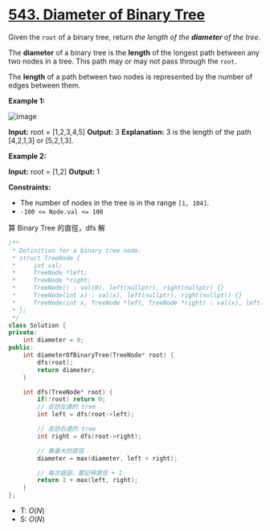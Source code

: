 # [543\. Diameter of Binary Tree](https://leetcode.com/problems/diameter-of-binary-tree/)

Given the `root` of a binary tree, return _the length of the **diameter** of the tree_.

The **diameter** of a binary tree is the **length** of the longest path between any two nodes in a tree. This path may or may not pass through the `root`.

The **length** of a path between two nodes is represented by the number of edges between them.

**Example 1:**

![image](https://assets.leetcode.com/uploads/2021/03/06/diamtree.jpg)

**Input:** root = \[1,2,3,4,5\]
**Output:** 3
**Explanation:** 3 is the length of the path \[4,2,1,3\] or \[5,2,1,3\].

**Example 2:**

**Input:** root = \[1,2\]
**Output:** 1

**Constraints:**

- The number of nodes in the tree is in the range `[1, 104]`.
- `-100 <= Node.val <= 100`

算 Binary Tree 的直徑，dfs 解

```cpp
/**
 * Definition for a binary tree node.
 * struct TreeNode {
 *     int val;
 *     TreeNode *left;
 *     TreeNode *right;
 *     TreeNode() : val(0), left(nullptr), right(nullptr) {}
 *     TreeNode(int x) : val(x), left(nullptr), right(nullptr) {}
 *     TreeNode(int x, TreeNode *left, TreeNode *right) : val(x), left(left), right(right) {}
 * };
 */
class Solution {
private:
    int diameter = 0;
public:
    int diameterOfBinaryTree(TreeNode* root) {
        dfs(root);
        return diameter;
    }

    int dfs(TreeNode* root) {
        if(!root) return 0;
        // 走訪左邊的 tree
        int left = dfs(root->left);

        // 走訪右邊的 tree
        int right = dfs(root->right);

        // 算最大的直徑
        diameter = max(diameter, left + right);

        // 每次遞迴，要記得直徑 + 1
        return 1 + max(left, right);
    }
};
```

- T: $O(N)$
- S: $O(N)$
